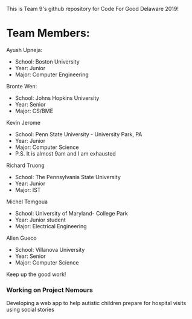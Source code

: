 This is Team 9's github repository for Code For Good Delaware 2019!

# Team Members:

Ayush Upneja:
- School: Boston University
- Year: Junior
- Major: Computer Engineering

Bronte Wen: 
- School: Johns Hopkins University
- Year: Senior
- Major: CS/BME

Kevin Jerome
- School: Penn State University - University Park, PA
- Year: Junior
- Major: Computer Science 
- P.S. It is almost 9am and I am exhausted
    

Richard Truong
- School: The Pennsylvania State University
- Year: Junior
- Major: IST

Michel Temgoua
- School: University of Maryland- College Park
- Year: Junior student
- Major: Electrical Engineering

Allen Gueco
- School: Villanova University
- Year: Senior
- Major: Computer Science

Keep up the good work!

### Working on Project Nemours
Developing a web app to help autistic children prepare for hospital visits using social stories
